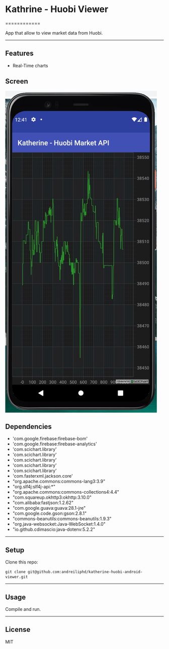 # Kathrine - Huobi Viewer

============

App that allow to view market data from Huobi.

---

## Features
- Real-Time charts

## Screen
![](https://github.com/andreiliphd/katherine-huobi-android-viewer/blob/master/screens/kathrine.png)

## Dependencies

- 'com.google.firebase:firebase-bom'
- 'com.google.firebase:firebase-analytics'
- 'com.scichart.library'
- 'com.scichart.library'
- 'com.scichart.library'
- 'com.scichart.library'
- 'com.scichart.library'
- 'com.fasterxml.jackson.core'
- "org.apache.commons:commons-lang3:3.9"
- "org.slf4j:slf4j-api:*"
- "org.apache.commons:commons-collections4:4.4"
- "com.squareup.okhttp3:okhttp:3.10.0"
- "com.alibaba:fastjson:1.2.62"
- "com.google.guava:guava:28.1-jre"
- "com.google.code.gson:gson:2.8.1"
- "commons-beanutils:commons-beanutils:1.9.3"
- "org.java-websocket:Java-WebSocket:1.4.0"
- "io.github.cdimascio:java-dotenv:5.2.2"

---

## Setup
Clone this repo:

```
git clone git@github.com:andreiliphd/katherine-huobi-android-viewer.git
```

---


## Usage
Compile and run.

---

## License
MIT